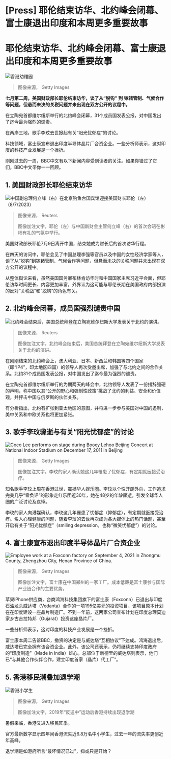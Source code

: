 # [Press] 耶伦结束访华、北约峰会闭幕、富士康退出印度和本周更多重要故事

#  耶伦结束访华、北约峰会闭幕、富士康退出印度和本周更多重要故事


![香港幼稚园](_130367691_89da7796-32d9-4de6-8719-c83c87803f97.jpg)

> 图像来源，  Getty Images

**七月第二周，美国财政部长耶伦结束访华，谈了从“脱钩”** **到** **镓锗管制、气候合作等问题，但悬而未决的关税问题并未出现在双方公开的议程中。**

在立陶宛首都维尔纽斯举行的北约峰会闭幕，31个成员国发表公报，对中国发出了迄今最为强烈的谴责。

在两岸三地，歌手李玟去世掀起有关“阳光忧郁症”的讨论。

科技领域，富士康宣布退出印度半导体晶片厂合资企业。一些分析师表示，这对印度的科技产业发展是一个挫折。

刚刚过去的一周，BBC中文有以下新闻内容受到读者的关注。如果你错过了它们，BBC中文带你一一回顾。

##  1\. 美国财政部长耶伦结束访华

![中国副总理何立峰（右）在北京钓鱼台国宾馆迎接美国财长耶伦（左）（8/7/2023）](_130336563_121ade98-5d98-45e6-a91f-891fab4d7df1.jpg)

> 图像来源，  Reuters
>
> 图像加注文字，耶伦（左）与中国新财金主管何立峰（右）的首次会晤在彬彬有礼的气氛中举行。

美国财政部长耶伦7月9日离开中国，结束她成为财长后的首次访华行程。

在四天的访问中，耶伦会见了中国总理李强等官员以及中国的女性经济学家等人，谈了从“脱钩”到镓锗管制、气候合作等问题，但悬而未决的关税问题并未出现在双方公开的议程中。

从整体舆论来看，虽然美国国务卿布林肯访华时和中国国家主席习近平会面，但耶伦访华时间更长、内容更加丰富，外界认为这可能与耶伦长期在美国政府内部扮演的反对“关税战”和“脱钩”的角色有关。

##  2\. 北约峰会闭幕，成员国强烈谴责中国

![北约峰会结束后，美国总统拜登在立陶宛维尔纽斯大学发表关于北约的演讲。](_130368560_f41e60f99f57316430cc45d941fb5fc952f56220.jpg)

> 图像来源，  Reuters
>
> 图像加注文字，北约峰会结束后，美国总统拜登在立陶宛维尔纽斯大学发表关于北约的演讲。

在刚刚结束的北约峰会上，澳大利亚、日本、新西兰和韩国等四个国家（即“IP4”，印太地区四国）的领导人再次受邀出席，加强了与北约之间的合作关系。北约31个成员国发表公报，对中国发出了迄今最为强烈的谴责。

在立陶宛首都维尔纽斯举行的为期两天的峰会中，北约领导人发表了一份措辞强硬的声明，称中国以其“公开的野心和强制性政策”挑战了北约的利益、安全和价值观，并抨击中国与俄罗斯的伙伴关系。

有分析指出，北约有扩张到亚太地区的意图，并将进一步参与美国对中国的遏制，美中关系和中欧关系也将更加紧张。

##  3\. 歌手李玟骤逝与有关“阳光忧郁症”的讨论

![Coco Lee performs on stage during Booey Lehoo Beijing Concert at National Indoor Stadium on December 17, 2011 in Beijing](_130295948_gettyimages-136061682.jpg)

> 图像来源，  Getty Images
>
> 图像加注文字，李玟的家人确认她这几年罹患了忧郁症，有定期就医接受治疗。

知名歌手李玟上周在香港过世，震撼华人娱乐圈。李玟以个性开朗外向，工作追求完美几乎“零负评”的形象走红乐团近30年，她在48岁的年龄骤逝，引发全球华人圈的广泛讨论及哀悼。

李玟的家人向港媒确认，李玟这几年罹患了忧郁症（抑郁症），有定期就医接受治疗。名人心理健康的问题，随着李玟的去世再次成为各大媒体上的热门话题，甚至开启有关于“阳光忧郁症”（smiling depression，也称“微笑忧郁症”）的讨论。

##  4\. 富士康宣布退出印度半导体晶片厂合资企业

![Employee work at a Foxconn factory on September 4, 2021 in Zhongmu County, Zhengzhou City, Henan Province of China.](_130357688_gettyimages-1455025797.jpg)

> 图像来源，  Getty Images
>
> 图像加注文字，富士康在中国郑州的一家工厂。成本低廉是富士康参与国际产业链合作的主要优势。

苹果iPhone供应商，台商鸿海科技集团旗下的富士康（Foxconn）已退出与印度石油龙头威达塔（Vedanta）合作的一项195亿美元的投资项目，该项目原本计划在在印度建设一座晶片制造厂。不到一年前，这两家公司宣布计划在印度总理莫迪家乡古吉拉特邦（​​Gujarat）投资这座晶片厂。

一些分析师表示，这对印度的科技产业发展是一个挫折。

富士康本周二告诉BBC，撤资的决定是与威达塔“互相协议”下达成。鸿海退出后，威达塔已完全拥有该合资企业。此外，该公司还表示，仍将继续支持印度政府的“印度制造”（Made in India）雄心。总部位于新德里的威达塔则表示，他们已“与其他合作伙伴合作，建立印度首家（晶片）代工厂”。

##  5\. 香港移民潮叠加退学潮

![香港小学生](_130367690_gettyimages-1392312977.jpg)

> 图像来源，  Getty Images
>
> 图像加注文字，2019年“反送中”运动后香港持续出现退学潮

暑假来临，香港又进入移民旺季。

官方最新数字显示四年间香港流失近6.8万名中小学生，过去一年的流失率更创近年高峰。

退学潮是如港府所言“最坏情况已过”，抑或只是开始？






